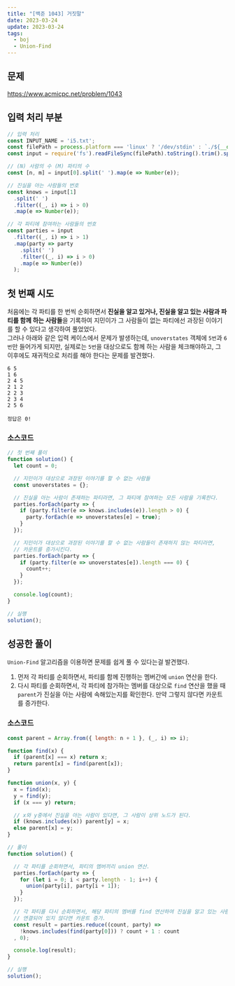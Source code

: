 ```yaml
---
title: "[백준 1043] 거짓말"
date: 2023-03-24
update: 2023-03-24
tags:
  - boj
  - Union-Find
---
```


## 문제
https://www.acmicpc.net/problem/1043

## 입력 처리 부분
```js
// 입력 처리
const INPUT_NAME = 'i5.txt';
const filePath = process.platform === 'linux' ? '/dev/stdin' : `./${__dirname.split('\\').pop()}/${INPUT_NAME}`;
const input = require('fs').readFileSync(filePath).toString().trim().split('\n').map(item => item.trim());

// (N) 사람의 수 (M) 파티의 수
const [n, m] = input[0].split(' ').map(e => Number(e));

// 진실을 아는 사람들의 번호
const knows = input[1]
  .split(' ')
  .filter((_, i) => i > 0)
  .map(e => Number(e));

// 각 파티에 참여하는 사람들의 번호
const parties = input
  .filter((_, i) => i > 1)
  .map(party => party
    .split(' ')
    .filter((_, i) => i > 0)
    .map(e => Number(e))
  );
```

## 첫 번째 시도
처음에는 각 파티를 한 번씩 순회하면서 **진실을 알고 있거나, 진실을 알고 있는 사람과 파티를 함께 하는 사람들**을 기록하여 지민이가 그 사람들이 없는 파티에선 과장된 이야기를 할 수 있다고 생각하여 풀었었다.  
그러나 아래와 같은 입력 케이스에서 문제가 발생하는데, `unoverstates` 객체에 `5번`과 `6번`만 들어가게 되지만, 실제로는 `5번`을 대상으로도 함께 하는 사람을 체크해야하고, 그 이후에도 재귀적으로 처리를 해야 한다는 문제를 발견했다.
```{7}
6 5
1 6
2 4 5
2 1 2
2 2 3
2 3 4
2 5 6

정답은 0!
```

### 소스코드
```js
// 첫 번째 풀이
function solution() {
  let count = 0;

  // 지민이가 대상으로 과장된 이야기를 할 수 없는 사람들
  const unoverstates = {};

  // 진실을 아는 사람이 존재하는 파티라면, 그 파티에 참여하는 모든 사람을 기록한다.
  parties.forEach(party => {
    if (party.filter(e => knows.includes(e)).length > 0) {
      party.forEach(e => unoverstates[e] = true);
    }
  });

  // 지민이가 대상으로 과장된 이야기를 할 수 없는 사람들이 존재하지 않는 파티라면,
  // 카운트를 증가시킨다.
  parties.forEach(party => {
    if (party.filter(e => unoverstates[e]).length === 0) {
      count++;
    }
  });

  console.log(count);
}

// 실행
solution();
```

## 성공한 풀이
`Union-Find` 알고리즘을 이용하면 문제를 쉽게 풀 수 있다는걸 발견했다.  
1. 먼저 각 파티를 순회하면서, 파티를 함께 진행하는 멤버간에 `union` 연산을 한다.
2. 다시 파티를 순회하면서, 각 파티에 참가하는 멤버를 대상으로 `find` 연산을 했을 때 `parent`가 진실을 아는 사람에 속해있는지를 확인한다.
만약 그렇지 않다면 카운트를 증가한다.


### 소스코드
```js
const parent = Array.from({ length: n + 1 }, (_, i) => i);

function find(x) {
  if (parent[x] === x) return x;
  return parent[x] = find(parent[x]);
}

function union(x, y) {
  x = find(x);
  y = find(y);
  if (x === y) return;

  // x와 y중에서 진실을 아는 사람이 있다면, 그 사람이 상위 노드가 된다.
  if (knows.includes(x)) parent[y] = x;
  else parent[x] = y;
}

// 풀이
function solution() {

  // 각 파티를 순회하면서, 파티의 멤버끼리 union 연산.
  parties.forEach(party => {
    for (let i = 0; i < party.length - 1; i++) {
      union(party[i], party[i + 1]);
    }
  });

  // 각 파티를 다시 순회하면서, 해당 파티의 멤버를 find 연산하여 진실을 알고 있는 사람과 연결이 되어있는지를 확인.
  // 연결되어 있지 않다면 카운트 증가.
  const result = parties.reduce((count, party) =>
    !knows.includes(find(party[0])) ? count + 1 : count
  , 0);

  console.log(result);
}

// 실행
solution();
```